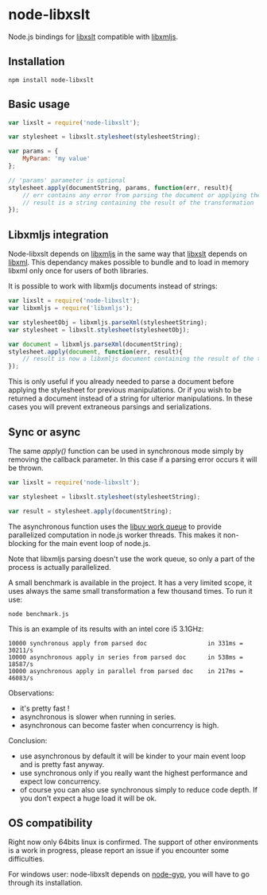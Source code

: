 node-libxslt
============

Node.js bindings for [libxslt](http://xmlsoft.org/libxslt/) compatible with [libxmljs](https://github.com/polotek/libxmljs/issues/226).

Installation
------------

	npm install node-libxslt

Basic usage
-----------

```js
var lixslt = require('node-libxslt');

var stylesheet = libxslt.stylesheet(stylesheetString);

var params = {
	MyParam: 'my value'
};

// 'params' parameter is optional
stylesheet.apply(documentString, params, function(err, result){
	// err contains any error from parsing the document or applying the stylesheet
	// result is a string containing the result of the transformation
});

```

Libxmljs integration
--------------------

Node-libxslt depends on [libxmljs](https://github.com/polotek/libxmljs/issues/226) in the same way that [libxslt](http://xmlsoft.org/libxslt/) depends on [libxml](http://xmlsoft.org/). This dependancy makes possible to bundle and to load in memory libxml only once for users of both libraries.

It is possible to work with libxmljs documents instead of strings:

```js
var lixslt = require('node-libxslt');
var libxmljs = require('libxmljs');

var stylesheetObj = libxmljs.parseXml(stylesheetString);
var stylesheet = libxslt.stylesheet(stylesheetObj);

var document = libxmljs.parseXml(documentString);
stylesheet.apply(document, function(err, result){
	// result is now a libxmljs document containing the result of the transformation
});

```

This is only useful if you already needed to parse a document before applying the stylesheet for previous manipulations.
Or if you wish to be returned a document instead of a string for ulterior manipulations.
In these cases you will prevent extraneous parsings and serializations.	

Sync or async
-------------

The same *apply()* function can be used in synchronous mode simply by removing the callback parameter.
In this case if a parsing error occurs it will be thrown.

```js
var lixslt = require('node-libxslt');

var stylesheet = libxslt.stylesheet(stylesheetString);

var result = stylesheet.apply(documentString);

```

The asynchronous function uses the [libuv work queue](http://nikhilm.github.io/uvbook/threads.html#libuv-work-queue)
to provide parallelized computation in node.js worker threads. This makes it non-blocking for the main event loop of node.js.

Note that libxmljs parsing doesn't use the work queue, so only a part of the process is actually parallelized.

A small benchmark is available in the project. It has a very limited scope, it uses always the same small transformation a few thousand times.
To run it use:

    node benchmark.js

This is an example of its results with an intel core i5 3.1GHz:

```
10000 synchronous apply from parsed doc			 		in 331ms = 30211/s
10000 asynchronous apply in series from parsed doc		in 538ms = 18587/s
10000 asynchronous apply in parallel from parsed doc	in 217ms = 46083/s
```

Observations:
  - it's pretty fast !
  - asynchronous is slower when running in series.
  - asynchronous can become faster when concurrency is high.

Conclusion:
  - use asynchronous by default it will be kinder to your main event loop and is pretty fast anyway.
  - use synchronous only if you really want the highest performance and expect low concurrency.
  - of course you can also use synchronous simply to reduce code depth. If you don't expect a huge load it will be ok.

OS compatibility
----------------

Right now only 64bits linux is confirmed.
The support of other environments is a work in progress, please report an issue if you encounter some difficulties.

For windows user: node-libxslt depends on [node-gyp](https://github.com/TooTallNate/node-gyp), you will have to go through its installation.